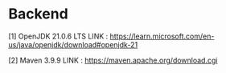# Backend

[1] OpenJDK 21.0.6 LTS 
LINK : https://learn.microsoft.com/en-us/java/openjdk/download#openjdk-21

[2] Maven 3.9.9
LINK : https://maven.apache.org/download.cgi
